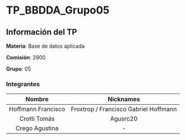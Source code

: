# TP_BBDDA_Grupo05

## Información del TP
**Materia**: Base de datos aplicada

**Comisión**: 2900

**Grupo**: 05
### Integrantes

| Nombre             | Nicknames                                |
|:------------------:|:----------------------------------------:|
| Hoffmann Francisco | Froxtrop / Francisco Gabriel Hoffmann    |
| Crotti Tomás       | Agusrc20                                 |
| Crego Agustina     | -                                        |

